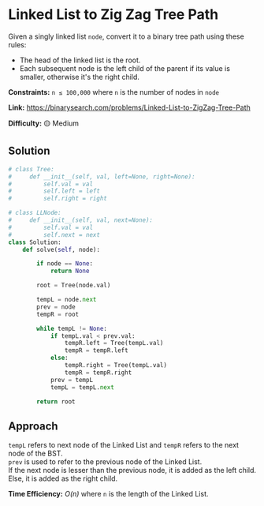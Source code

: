 # Linked List to Zig Zag Tree Path

Given a singly linked list `node`, convert it to a binary tree path using these rules:

- The head of the linked list is the root.
- Each subsequent node is the left child of the parent if its value is smaller, otherwise it's the right child.

**Constraints:** `n ≤ 100,000` where `n` is the number of nodes in `node`

**Link:** https://binarysearch.com/problems/Linked-List-to-ZigZag-Tree-Path

**Difficulty:** :yellow_circle: Medium

## Solution

```python
# class Tree:
#     def __init__(self, val, left=None, right=None):
#         self.val = val
#         self.left = left
#         self.right = right

# class LLNode:
#     def __init__(self, val, next=None):
#         self.val = val
#         self.next = next
class Solution:
    def solve(self, node):

        if node == None:
            return None

        root = Tree(node.val)

        tempL = node.next
        prev = node
        tempR = root

        while tempL != None:
            if tempL.val < prev.val:
                tempR.left = Tree(tempL.val)
                tempR = tempR.left
            else:
                tempR.right = Tree(tempL.val)
                tempR = tempR.right
            prev = tempL
            tempL = tempL.next

        return root
```

## Approach

`tempL` refers to next node of the Linked List and `tempR` refers to the next node of the BST.<br>
`prev` is used to refer to the previous node of the Linked List.<br>
If the next node is lesser than the previous node, it is added as the left child. Else, it is added as the right child.

**Time Efficiency:** _O(n)_ where `n` is the length of the Linked List.